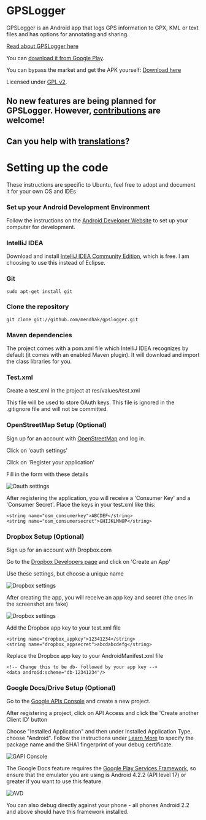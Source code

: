 
GPSLogger
=========

GPSLogger is an Android app that logs GPS information to GPX, KML or text files and has options for annotating and sharing.

[Read about GPSLogger here](http://mendhak.github.com/gpslogger/)

You can [download it from Google Play](https://play.google.com/store/apps/details?id=com.mendhak.gpslogger).

You can bypass the market and get the APK yourself:  [Download here](https://sourceforge.net/projects/gfadownload/files/)

Licensed under [GPL v2](http://www.gnu.org/licenses/gpl-2.0.html).


No new features are being planned for GPSLogger. However, [contributions](https://help.github.com/articles/using-pull-requests) are welcome!
----

**Can you help with [translations](http://crowdin.net/project/gpslogger-for-android)?**
------



Setting up the code
=========

These instructions are specific to Ubuntu, feel free to adopt and document it for your own OS and IDEs

### Set up your Android Development Environment

Follow the instructions on the [Android Developer Website](http://developer.android.com/sdk/installing/index.html) to set up your computer for development.

### IntelliJ IDEA

Download and install [IntelliJ IDEA Community Edition](http://www.jetbrains.com/idea/download/index.html), which is free.  I am choosing to use this instead of Eclipse.

### Git

    sudo apt-get install git

### Clone the repository

    git clone git://github.com/mendhak/gpslogger.git

### Maven dependencies

The project comes with a pom.xml file which IntelliJ IDEA recognizes by default (it comes with an enabled Maven plugin). It will download and import the class libraries for you.


### Test.xml

Create a test.xml in the project at res/values/test.xml

This file will be used to store OAuth keys.  This file is ignored in the .gitignore file and will not be committed.

### OpenStreetMap Setup (Optional)

Sign up for an account with [OpenStreetMap](http://openstreetmap.org) and log in.

Click on 'oauth settings'

Click on 'Register your application'

Fill in the form with these details

![Oauth settings](http://farm9.staticflickr.com/8147/7645348952_f2834d18e9_o.png)

After registering the application, you will receive a 'Consumer Key' and a 'Consumer Secret'.  Place the keys in your test.xml like this:

    <string name="osm_consumerkey">ABCDEF</string>
    <string name="osm_consumersecret">GHIJKLMNOP</string>


### Dropbox Setup (Optional)

Sign up for an account with Dropbox.com

Go to the [Dropbox Developers page](https://www.dropbox.com/developers/apps) and click on 'Create an App'

Use these settings, but choose a unique name

![Dropbox settings](http://farm8.staticflickr.com/7139/7645470952_5c75ac3ac2_o.png)

After creating the app, you will receive an app key and secret (the ones in the screenshot are fake)

![Dropbox settings](http://farm8.staticflickr.com/7267/7645470752_ae9a7e4ed2_o.png)

Add the Dropbox app key to your test.xml file


    <string name="dropbox_appkey">12341234</string>
    <string name="dropbox_appsecret">abcdabcdefg</string>


Replace the Dropbox app key to your AndroidManifest.xml file

    <!-- Change this to be db- followed by your app key -->
    <data android:scheme="db-12341234"/>

### Google Docs/Drive Setup (Optional)

Go to the [Google APIs Console](https://code.google.com/apis/console/) and create a new project.

After registering a project, click on API Access and click the 'Create another Client ID' button

Choose "Installed Application" and then under Installed Application Type, choose "Android".  Follow the instructions under
[Learn More](https://developers.google.com/console/help/#installed_applications) to specify the package name and
the SHA1 fingerprint of your debug certificate.

![GAPI Console](http://farm3.staticflickr.com/2866/9113223789_222f62a51a_c.jpg)

The Google Docs feature requires the [Google Play Services Framework](http://developer.android.com/google/play-services/index.html),
so ensure that the emulator you are using is Android 4.2.2 (API level 17) or greater if you want to use this feature.

![AVD](http://farm6.staticflickr.com/5322/9113255381_9fba026576_o.png)

You can also debug directly against your phone - all phones Android 2.2 and above should have this framework installed.



